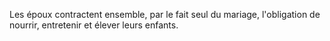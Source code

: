   
 Les époux contractent ensemble, par le fait seul du mariage, l'obligation de nourrir, entretenir et élever leurs enfants.  

  
